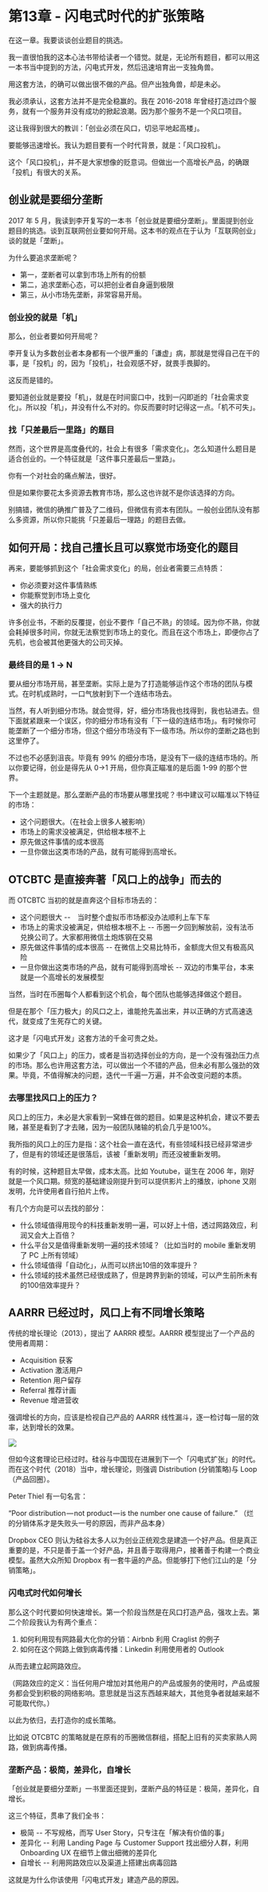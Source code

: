 # 第13章 - 闪电式时代的扩张策略

在这一章。我要谈谈创业题目的挑选。

我一直很怕我的这本心法书带给读者一个错觉。就是，无论所有题目，都可以用这一本书当中提到的方法，闪电式开发，然后迅速培育出一支独角兽。

用这套方法，的确可以做出很不做的产品。但产出独角兽，却是未必。

我必须承认，这套方法并不是完全稳赢的。我在 2016-2018 年曾经打造过四个服务，就有一个服务并没有成功的掀起浪潮。因为那个服务不是一个风口项目。

这让我得到很大的教训：「创业必须在风口，切忌平地起高楼」。

要能够迅速增长。我认为题目要有一个时代背景，就是：「风口投机」。

这个「风口投机」，并不是大家想像的贬意词。但做出一个高增长产品，的确跟「投机」有很大的关系。

## 创业就是要细分垄断

2017 年 5 月，我读到李开复写的一本书「创业就是要细分垄断」。里面提到创业题目的挑选。谈到互联网创业要如何开局。这本书的观点在于认为「互联网创业」谈的就是「垄断」。

为什么要追求垄断呢？

* 第一，垄断者可以拿到市场上所有的份额
* 第二，追求垄断心态，可以把创业者自身逼到极限
* 第三，从小市场先垄断，非常容易开局。

### 创业投的就是「机」

那么，创业者要如何开局呢？

李开复认为多数创业者本身都有一个很严重的「谦虚」病，那就是觉得自己在干的事，是「投机」的，因为「投机」，社会观感不好，就畏手畏脚的。

这反而是错的。

要知道创业就是要投「机」，就是在时间窗口中，找到一闪即逝的「社会需求变化」。所以投「机」，并没有什么不对的。你反而要时时记得这一点。「机不可失」。

### 找「只差最后一里路」的题目

然而，这个世界是高度叠代的，社会上有很多「需求变化」。怎么知道什么题目是适合创业的。一个特征就是「这件事只差最后一里路」。

你有一个对社会的痛点解法，很好。

但是如果你要花太多资源去教育市场，那么这也许就不是你该选择的方向。

别搞错，微信的确推广普及了二维码，但微信有资本有团队。一般创业团队没有那么多资源，所以你只能挑「只差最后一理路」的题目去做。

## 如何开局：找自己擅长且可以察觉市场变化的题目

再来，要能够抓到这个「社会需求变化」的局，创业者需要三点特质：

* 你必须要对这件事情熟练
* 你能察觉到市场上变化
* 强大的执行力

许多创业书，不断的反覆提，创业不要作「自己不熟」的领域。因为你不熟，你就会耗掉很多时间，你就无法察觉到市场上的变化。而且在这个市场上，即便你占了先机，也会被其他更强大的公司灭掉。

### 最终目的是 1 -> N

要从细分市场开局，甚至垄断。实际上是为了打造能够运作这个市场的团队与模式。在时机成熟时，一口气放射到下一个连结市场去。

当然，有人听到细分市场。就会觉得，好，细分市场我也找得到，我也钻进去。但下面就紧跟来一个误区，你的细分市场有没有「下一级的连结市场」。有时候你可能垄断了一个细分市场，但这个细分市场没有下一级市场。所以你的垄断之路也到这里停了。

不过也不必感到沮丧。毕竟有 99% 的细分市场，是没有下一级的连结市场的。所以你要记得，创业是得先从 0->1 开局，但你真正瞄准的是后面 1-99 的那个世界。

下一个主题就是。那么垄断产品的市场要从哪里找呢？书中建议可以瞄准以下特征的市场：

* 这个问题很大。（在社会上很多人被影响）
* 市场上的需求没被满足，供给根本根不上
* 原先做这件事情的成本很高
* 一旦你做出这类市场的产品，就有可能得到高增长。

## OTCBTC 是直接奔著「风口上的战争」而去的

而 OTCBTC 当初的就是直奔这个目标市场去的：

* 这个问题很大 --　当时整个虚拟币市场都没办法顺利上车下车
* 市场上的需求没被满足，供给根本根不上 -- 币圈一夕回到解放前，没有法币兑换公司了。大家都用微信土炮炼钢在交易
* 原先做这件事情的成本很高 -- 在微信上交易比特币，金额庞大但又有极高风险
* 一旦你做出这类市场的产品，就有可能得到高增长 -- 双边的市集平台，本来就是一个高增长的发展模型

当然，当时在币圈每个人都看到这个机会，每个团队也能够选择做这个题目。

但是在那个「压力极大」的风口之上，谁能抢先盖出来，并以正确的方式高速迭代，就变成了生死存亡的关键。

这才是「闪电式开发」这套方法的千金可贵之处。

如果少了「风口上」的压力，或者是当初选择创业的方向，是一个没有强劲压力点的市场。那么也许用这套方法，可以做出一个不错的产品，但未必有那么强劲的效果。毕竟，不值得解决的问题，迭代一千遍一万遍，并不会改变问题的本质。

### 去哪里找风口上的压力？

风口上的压力，未必是大家看到一窝蜂在做的题目。如果是这种机会，建议不要去赌，甚至是看到了才去赌，因为一般团队赌输的机会几乎是100%。

我所指的风口上的压力是指：这个社会一直在迭代，有些领域科技已经非常进步了，但是有的领域还是很落后，该被「重新发明」而还没被重新发明。

有的时候，这种题目太早做，成本太高。比如 Youtube，诞生在 2006 年，刚好就是一个风口期。频宽的基础建设刚提升到可以提供影片上的播放，iphone 又刚发明，允许使用者自行拍片上传。

有几个方向是可以去找的部分：

* 什么领域值得用现今的科技重新发明一遍，可以好上十倍，透过网路效应，利润又会大上百倍？
* 什么平台又是值得重新发明一遍的技术领域？（比如当时的 mobile 重新发明了 PC 上所有领域）
* 什么领域值得「自动化」，从而可以挤出10倍的效率提升？
* 什么领域的技术虽然已经很成熟了，但是跨界到新的领域，可以产生前所未有的100倍效率提升？

## AARRR 已经过时，风口上有不同增长策略

传统的增长理论（2013），提出了 AARRR 模型。AARRR 模型提出了一个产品的使用者周期：

* Acquisition 获客
* Activation 激活用户
* Retention 用户留存
* Referral 推荐计画
* Revenue  增进营收

强调增长的方向，应该是检视自己产品的 AARRR 线性漏斗，逐一检讨每一层的效率，达到增长的效果。

![](https://imgur.com/oUxGHs6.png)

但如今这套理论已经过时。硅谷与中国现在进展到下一个「闪电式扩张」的时代。而在这个时代（2018）当中，增长理论，则强调 Distribution (分销策略)与 Loop（产品回圈）。

Peter Thiel 有一句名言：

“Poor distribution — not product — is the number one cause of failure.” （烂的分销体系才是失败头一号的原因，而非产品本身）

Dropbox CEO 则认为硅谷太多人以为创业正统观念是建造一个好产品。但是真正重要的是，不只是善于盖一个好产品，并且善于取得用户，接著善于构建一个商业模型。虽然大众所知 Dropbox 有一套牛逼的产品。但能够打下他们江山的是「分销策略」。

### 闪电式时代如何增长

那么这个时代要如何快速增长。第一个阶段当然是在风口打造产品，强攻上去。第二个阶段我认为有两个重点：

1. 如何利用现有网路最大化你的分销：Airbnb 利用 Craglist 的例子
2. 如何在这个网路上做到病毒传播：Linkedin 利用使用者的 Outlook

从而去建立起网路效应。

（网路效应的定义：当任何用户增加对其他用户的产品或服务的使用时，产品或服务都会受到积极的网络影响。意思就是当这东西越来越大，其他竞争者就越来越不可能取代你。）

以此为依归，去打造你的成长策略。

比如说 OTCBTC 的策略就是在原有的币圈微信群组，搭配上旧有的买卖家熟人网路，做到病毒传播。

### 垄断产品：极简，差异化，自增长

「创业就是要细分垄断」一书里面还提到，垄断产品的特征是：极简，差异化，自增长。

这三个特征，贯串了我们全书：

* 极简 -- 不写规格，而写 User Story，只专注在「解决有价值的事」
* 差异化 -- 利用 Landing Page 与 Customer Support 找出细分人群，利用 Onboarding UX 在细节上做出细微的差异化
* 自增长 -- 利用网路效应以及渠道上搭建出病毒回路

这就是为什么你该使用「闪电式开发」建造产品的原因。
